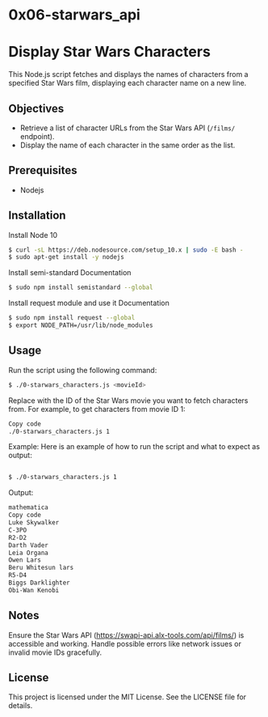 # 0x06-starwars_api
# Display Star Wars Characters

This Node.js script fetches and displays the names of characters from a specified Star Wars film, displaying each character name on a new line.

## Objectives

- Retrieve a list of character URLs from the Star Wars API (`/films/` endpoint).
- Display the name of each character in the same order as the list.

## Prerequisites
- Nodejs

## Installation
Install Node 10
```bash
$ curl -sL https://deb.nodesource.com/setup_10.x | sudo -E bash -
$ sudo apt-get install -y nodejs
```
Install semi-standard
Documentation
```bash
$ sudo npm install semistandard --global
```
Install request module and use it
Documentation
```bash
$ sudo npm install request --global
$ export NODE_PATH=/usr/lib/node_modules
```

## Usage
Run the script using the following command:

```bash
$ ./0-starwars_characters.js <movieId>
```
Replace <movieId> with the ID of the Star Wars movie you want to fetch characters from. For example, to get characters from movie ID 1:

```bash
Copy code
./0-starwars_characters.js 1
```

Example:
Here is an example of how to run the script and what to expect as output:

```bash

$ ./0-starwars_characters.js 1
```
Output:

```bash
mathematica
Copy code
Luke Skywalker
C-3PO
R2-D2
Darth Vader
Leia Organa
Owen Lars
Beru Whitesun lars
R5-D4
Biggs Darklighter
Obi-Wan Kenobi
```

## Notes
Ensure the Star Wars API (https://swapi-api.alx-tools.com/api/films/) is accessible and working.
Handle possible errors like network issues or invalid movie IDs gracefully.

## License
This project is licensed under the MIT License. See the LICENSE file for details.
